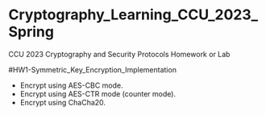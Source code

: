 # Cryptography_Learning_CCU_2023_Spring
CCU 2023 Cryptography and Security Protocols Homework or Lab

#HW1-Symmetric_Key_Encryption_Implementation
* Encrypt using AES-CBC mode.
* Encrypt using AES-CTR mode (counter mode).
* Encrypt using ChaCha20.
